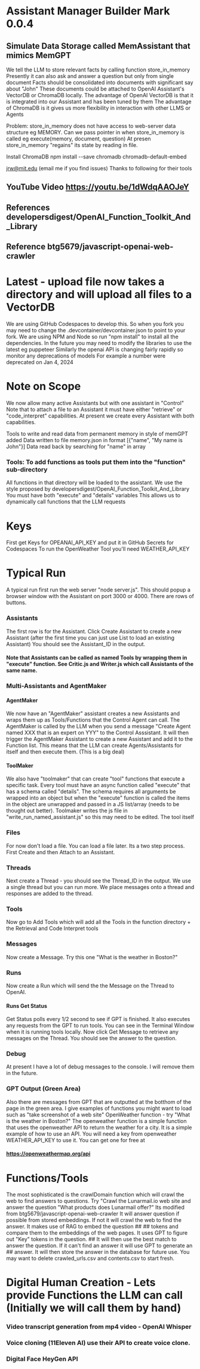 # Assistant Manager Builder Mark 0.0.4

## Simulate Data Storage called MemAssistant that mimics MemGPT

We tell the LLM to store relevant facts by calling function store_in_memory
Presently it can also ask and answer a question but only from single document
Facts should be consolidated into documents with significant say about "John"
These documents could be attached to OpenAI Assistant's VectorDB or ChromaDB locally.
The advantage of OpenAI VectorDB is that it is integrated into our Assistant and has been tuned by them
The advantage of ChromaDB is it gives us more flexibility in interaction with other LLMS or Agents

Problem: store_in_memory does not have access to web-server data structure eg MEMORY. 
Can we pass pointer in when store_in_memory is called eg execute(memory, document, question)
At presen store_in_memory "regains" its state by reading in file. 

Install ChromaDB
npm install --save chromadb chromadb-default-embed 


jrw@mit.edu (email me if you find issues)
Thanks to following for their tools

## YouTube Video https://youtu.be/1dWdqAAOJeY

## References developersdigest/OpenAI_Function_Toolkit_And_Library

## Reference btg5679/javascript-openai-web-crawler

# Latest - upload file now takes a directory and will upload all files to a VectorDB

We are using GitHub Codespaces to develop this. So when you fork you may need to change the .devcontainer/devcontainer.json to point to your fork. We are using NPM and Node so run "npm install" to install all the dependencies. In the future you may need to modify the libraries to use the latest eg puppeteer
Similarly the openai API is changing fairly rapidly so monitor any deprecations of models
For example a number were deprecated on Jan 4, 2024

# Note on Scope

We now allow many active Assistants but with one assistant in "Control"
Note that to attach a file to an Assistant it must have either "retrieve" or "code_interpret" capabilities. At present we create every Assistant with both capabilities.

Tools to write and read data from permanent memory in style of memGPT added
Data written to file memory.json in format [{"name", "My name is John"}]
Data read back by searching for "name" in array

### Tools: To add functions as tools put them into the "function" sub-directory

All functions in that directory will be loaded to the assistant. We use the style proposed by developersdigest/OpenAI_Function_Toolkit_And_Library You must have both "execute" and "details" variables This allows us to dynamically call functions that the LLM requests

# Keys

First get Keys for OPEANAI_API_KEY and put it in GitHub Secrets for Codespaces
To run the OpenWeather Tool you'll need WEATHER_API_KEY

# Typical Run

A typical run first run the web server "node server.js". This should popup a browser window with the Assistant on port 3000 or 4000. There are rows of buttons.

### Assistants

The first row is for the Assistant. Click Create Assistant to create a new Assistant (after the first time you can just use List to load an existing Assistant) You should see the Assistant_ID in the output.

#### Note that Assistants can be called as named Tools by wrapping them in "execute" function. See Critic.js and Writer.js which call Assistants of the same name.

### Multi-Assistants and AgentMaker

#### AgentMaker

We now have an "AgentMaker" assistant creates a new Assistants and wraps them up as Tools/Functions that the Control Agent can call. The AgentMaker is called by the LLM when you send a message "Create Agent named XXX that is an expert on YYY" to the Control Asssistant. It will then trigger the AgentMaker Assistant to create a new Assistant and add it to the Function list. This means that the LLM can create Agents/Assistants for itself and then execute them. (This is a big deal)

#### ToolMaker

We also have "toolmaker" that can create "tool" functions that execute a specific task. Every tool must have an async function called "execute" that has a schema called "details". The schema requires all arguments be wrapped into an object but when the "execute" function is called the items in the object are unwrapped and passed in a JS list/array (needs to be thought out better).
Toolmaker writes the js file in "write_run_named_assistant.js" so this may need to be edited. The tool itself

### Files

For now don't load a file. You can load a file later. Its a two step process. First Create and then Attach to an Assistant.

### Threads

Next create a Thread - you should see the Thread_ID in the output. We use a single thread but you can run more. We place messages onto a thread and responses are added to the thread.

### Tools

Now go to Add Tools which will add all the Tools in the function directory + the Retrieval and Code Interpret tools

### Messages

Now create a Message. Try this one "What is the weather in Boston?"

### Runs

Now create a Run which will send the the Message on the Thread to OpenAI.

#### Runs Get Status

Get Status polls every 1/2 second to see if GPT is finished. It also executes any requests from the GPT to run tools. You can see in the Terminal Window when it is running tools locally.
Now click Get Message to retrieve any messages on the Thread. You should see the answer to the question.

### Debug

At present I have a lot of debug messages to the console. I will remove them in the future.

### GPT Output (Green Area)

Also there are messages from GPT that are outputted at the botthom of the page in the green area.
I give examples of functions you might want to load such as "take screenshot of a web site"
OpenWeather function - try "What is the weather in Boston?" The openweather function is a simple function that uses the openweather API to return the weather for a city. It is a simple example of how to use an API. You will need a key from openweather WEATHER_API_KEY to use it. You can get one for free at

#### https://openweathermap.org/api

# Functions/Tools

The most sophisticated is the crawlDomain function which will crawl the web to find answers to questions.
Try "Crawl the Lunarmail.io web site and answer the question "What products does Lunarmail offer?"
Its modified from btg5679/javascript-openai-web-crawler It will answer question if possible from
stored embeddings. If not it will crawl the web to find the answer. It makes use of RAG to embed the question ## ## tokens and compare them to the embeddings of the web pages. It uses GPT to figure out "Key" tokens in the question. ## It will then use the best match to answer the question. If it can't find an answer it will use GPT to generate an ## answer. It will then store the answer in the database for future use. You may want to delete crawled_urls.csv and contents.csv to start fresh.

# Digital Human Creation - Lets provide Functions the LLM can call (Initially we will call them by hand)

### Video transcript generation from mp4 video - OpenAI Whisper

### Voice cloning (11Eleven AI) use their API to create voice clone.

### Digital Face HeyGen API
